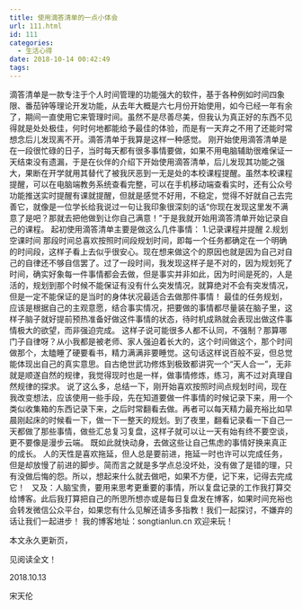 ```yaml
---
title: 使用滴答清单的一点小体会
url: 111.html
id: 111
categories:
  - 生活心得
date: 2018-10-14 00:42:49
tags:
---
```


滴答清单是一款专注于个人时间管理的功能强大的软件，基于各种例如时间四象限、番茄钟等理论开发功能，从去年大概是六七月份开始使用，如今已经一年有余了，期间一直使用它来管理时间。虽然不是尽善尽美，但我认为真正好的东西不见得就是处处极佳，何时何地都能给予最佳的体验，而是有一天弃之不用了还能时常想念后儿发现离不开。滴答清单于我算是这样一种感觉。 刚开始使用滴答清单是在一段很忙碌的日子，当时每天都有很多事情要做，如果不用电脑辅助很难保证一天结束没有遗漏，于是在伙伴的介绍下开始使用滴答清单，后儿发现其功能之强大，果断在开学就用其替代了被我厌恶到一无是处的本校课程提醒。虽然本校课程提醒，可以在电脑端教务系统查看完整，可以在手机移动端查看实时，还有公众号功能推送实时提醒有课就提醒，但就是感觉不好用，不稳定，觉得不好就自己去完善它，就像是一位学长给我说过一句让我印象很深刻的话“你现在发现这里发不满意了是吧？那就去把他做到让你自己满意！”于是我就开始用滴答清单开始记录自己的课程。 起初使用滴答清单主要是做这么几件事情： 1.记录课程并提醒 2.规划空课时间 那段时间总喜欢按照时间段规划时间，即每一个任务都确定在一个明确的时间段，这样子看上去似乎很安心。现在想来做这个的原因也就是因为自己对自己的自律还不够自信罢了。过了一段时间，我发现这样子是不对的，因为规划死了时间，确实好象每一件事情都会去做，但是事实并非如此，因为时间是死的，人是活的，规划到那个时候不能保证有没有什么突发情况，就算绝对不会有突发情况，但是一定不能保证的是当时的身体状况最适合去做那件事情！ 最佳的任务规划，应该是根据自己的主观意愿，结合事实情况，把要做的事情都尽量装在脑子里，这样子脑子就好提前预热准备好做这件事情的状态，待时机成熟就会表现出做这件事情极大的欲望，而非强迫完成。 这样子说可能很多人都不认同，不强制？那算哪门子自律呀？从小我都是被老师、家人强迫着长大的，这个时间做这个，那个时间做那个，太瞌睡了硬要看书，精力满满非要睡觉。这句话这样说百般不妥，但总觉能体现出自己的真实意思。自古绝世武功修炼到极致都讲究一个“天人合一”，无非就是顺遂自然的规律，我觉得现时也是一样，做事情修炼，练习，离不过对真理自然规律的探求。 说了这么多，总结一下，刚开始喜欢按照时间点规划时间，现在我改变想法，应该使用一些手段，先在知道要做一件事情的时候记录下来，用一个类似收集箱的东西记录下来，之后时常翻看去做。再者可以每天精力最充裕比如早晨刚起床的时候看一下，做一下一整天的规划。到了夜里，翻看记录看一下自己一天都做了那些事情，做些汇总复习复盘，这样子就可以让一天有始有终不要空谈，更不要像是漫步云端。 既如此就快动身，去做这些让自己焦虑的事情好换来真正的成长。 人的天性是喜欢拖延，但人总是要前进，拖延一时也许可以完成任务，但是却放慢了前进的脚步。简而言之就是多学点总没坏处，没有做了是错的理，只有没做后悔的怨。所以，想起来什么就去做吧，如果不方便，记下来，记得去完成它！   又及：人脑宝贵，要用来思考更重要的事情，所以复盘记录的工作我打算交给博客。此后我打算把自己的所思所想亦或是每日复盘发在博客，如果时间充裕也会转发微信公众平台，如果您有什么见解还请多多指教！我们一起探讨，不嫌弃的话让我们一起进步！ 我的博客地址：songtianlun.cn 欢迎来玩！

本文永久更新页，

见阅读全文！

2018.10.13

宋天伦